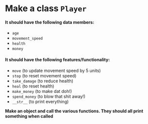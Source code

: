 # Make a class `Player`

#### It should have the following data members:
- `age`
- `movement_speed`
- `health`
- `money`

#### It should have the following features/functionality:
- `move` (to update movement speed by 5 units)
- `stop` (to reset movement speed)
- `take_damage` (to reduce health)
- `heal` (to reset health)
- `make_money` (to make dat doh!)
- `spend_money` (to blow that shit away!)
- `__str__` (to print everything)

**Make an object and call the various functions. They should all print something when called**
